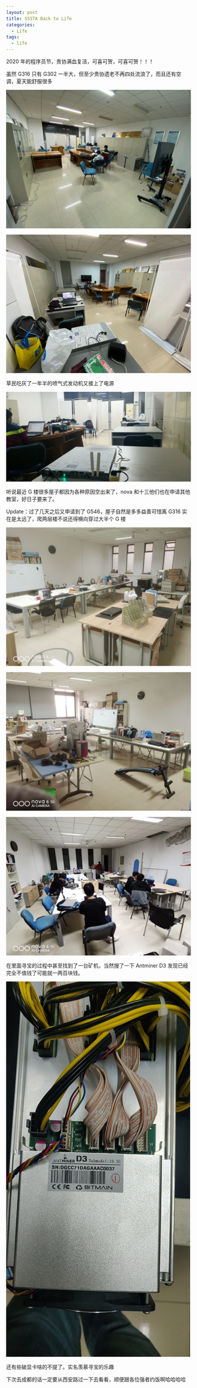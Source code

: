 ```yaml
---
layout: post
title: SSSTA Back to Life
categories:
  - Life
tags:
  - life
---
```


2020 年的程序员节，贵协满血复活，可喜可贺，可喜可贺！！！

虽然 G316 只有 G302 一半大，但至少贵协遗老不再四处流浪了，而且还有空调，夏天能舒服很多

![](../assets/images/sssta-back-to-life/1.jpg)

![](../assets/images/sssta-back-to-life/2.jpg)

草民吃灰了一年半的喷气式发动机又接上了电源

![](../assets/images/sssta-back-to-life/3.jpg)

听说最近 G 楼很多屋子都因为各种原因空出来了，nova 和十三他们也在申请其他教室，好日子要来了。

Update：过了几天之后又申请到了 G546，屋子自然是多多益善可惜离 G316 实在是太远了，爬两层楼不说还得横向穿过大半个 G 楼

![](../assets/images/sssta-back-to-life/4.jpg)

![](../assets/images/sssta-back-to-life/5.jpg)

![](../assets/images/sssta-back-to-life/6.jpg)

在里面寻宝的过程中甚至找到了一台矿机，当然搜了一下 Antminer D3 发现已经完全不值钱了可能就一两百块钱。

![](../assets/images/sssta-back-to-life/antminer_d3.jpg)

还有些破显卡啥的不提了。实名羡慕寻宝的乐趣

下次去成都的话一定要从西安路过一下去看看，顺便跟各位强者约饭啊哈哈哈哈
